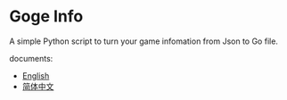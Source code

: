 # Goge Info
A simple Python script to turn your game infomation from Json to Go file.  

documents:  
- [English](./doc/en/README.md)  
- [简体中文](./doc/zh-cn/README.md)